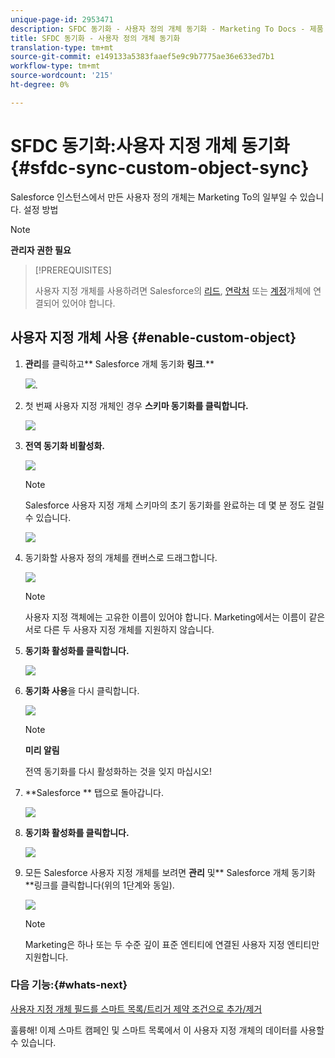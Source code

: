 ```yaml
---
unique-page-id: 2953471
description: SFDC 동기화 - 사용자 정의 개체 동기화 - Marketing To Docs - 제품 설명서
title: SFDC 동기화 - 사용자 정의 개체 동기화
translation-type: tm+mt
source-git-commit: e149133a5383faaef5e9c9b7775ae36e633ed7b1
workflow-type: tm+mt
source-wordcount: '215'
ht-degree: 0%

---
```



# SFDC 동기화:사용자 지정 개체 동기화 {#sfdc-sync-custom-object-sync}

Salesforce 인스턴스에서 만든 사용자 정의 개체는 Marketing To의 일부일 수 있습니다.  설정 방법

>[!NOTE]
>
>**관리자 권한 필요**

>[!PREREQUISITES]
>
>사용자 지정 개체를 사용하려면 Salesforce의 [리드](sfdc-sync-lead-sync.md), [연락처](sfdc-sync-contact-sync.md) 또는 [계정](sfdc-sync-account-sync.md)개체에 연결되어 있어야 합니다.

## 사용자 지정 개체 사용 {#enable-custom-object}

1. **관리**&#x200B;를 클릭하고** Salesforce 개체 동기화 **링크**.**

   ![](assets/image2015-11-19-10-3a28-3a5.png).

1. 첫 번째 사용자 지정 개체인 경우 **스키마 동기화를 클릭합니다.**

   ![](assets/rtaimage-2.png)

1. **전역 동기화 비활성화.**

   ![](assets/image2015-4-22-10-3a45-3a0.png)

   >[!NOTE]
   >
   >Salesforce 사용자 지정 개체 스키마의 초기 동기화를 완료하는 데 몇 분 정도 걸릴 수 있습니다.

   ![](assets/image2015-4-22-10-3a45-3a18.png)

1. 동기화할 사용자 정의 개체를 캔버스로 드래그합니다.

   ![](assets/image2015-4-22-10-3a45-3a30.png)

   >[!NOTE]
   >
   >사용자 지정 객체에는 고유한 이름이 있어야 합니다. Marketing에서는 이름이 같은 서로 다른 두 사용자 지정 개체를 지원하지 않습니다.

1. **동기화 활성화를 클릭합니다.**

   ![](assets/image2015-4-22-10-3a45-3a50.png)

1. **동기화 사용**&#x200B;을 다시 클릭합니다.

   ![](assets/image2015-4-22-10-3a46-3a10.png)

   >[!NOTE]
   >
   >**미리 알림**
   >
   >
   >전역 동기화를 다시 활성화하는 것을 잊지 마십시오!

1. **Salesforce ** 탭으로 돌아갑니다.

   ![](assets/image2015-4-22-10-3a46-3a25.png)

1. **동기화 활성화를 클릭합니다.**

   ![](assets/image2015-4-22-10-3a50-3a26.png)

1. 모든 Salesforce 사용자 지정 개체를 보려면 **관리** 및** Salesforce 개체 동기화 **링크를 클릭합니다(위의 1단계와 동일).

   ![](assets/image2016-6-23-9-3a28-3a23.png)

   >[!NOTE]
   >
   >Marketing은 하나 또는 두 수준 깊이 표준 엔티티에 연결된 사용자 지정 엔티티만 지원합니다.

### 다음 기능:{#whats-next}

[사용자 지정 개체 필드를 스마트 목록/트리거 제약 조건으로 추가/제거](../../../../product-docs/crm-sync/salesforce-sync/setup/optional-steps/add-remove-custom-object-field-as-smart-list-trigger-constraints.md)

훌륭해! 이제 스마트 캠페인 및 스마트 목록에서 이 사용자 지정 개체의 데이터를 사용할 수 있습니다.


